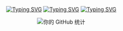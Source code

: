 <div align="center">

[![Typing SVG](https://readme-typing-svg.herokuapp.com?font=ZCOOL+KuaiLe&size=40&duration=10&color=842AE6&center=true&multiline=true&repeat=false&lines=%F0%9F%92%A6%E5%91%BC%E5%91%BC%E5%91%BC%EF%BC%9F)](https://git.io/typing-svg)
[![Typing SVG](https://readme-typing-svg.herokuapp.com?font=ZCOOL+KuaiLe&size=40&duration=10&color=E61598&center=true&multiline=true&repeat=false&lines=%F0%9F%92%A2%E5%93%90%E5%93%90%E5%93%90%EF%BC%9F)](https://git.io/typing-svg)
[![Typing SVG](https://readme-typing-svg.herokuapp.com?font=ZCOOL+KuaiLe&size=40&duration=10&color=E61738&center=true&multiline=true&repeat=false&lines=%E2%9D%A4%EF%B8%8F%E5%91%BC%E5%93%90%E5%91%BC%E5%93%90%E5%91%BC%E5%93%90%EF%BC%81)](https://git.io/typing-svg)

![你的 GitHub 统计](https://github-readme-stats.vercel.app/api?username=azaneNH37&show_icons=true&theme=radical)
